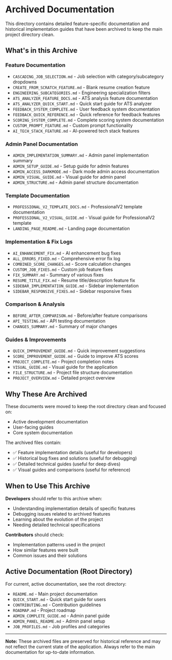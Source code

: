 # Archived Documentation

This directory contains detailed feature-specific documentation and historical implementation guides that have been archived to keep the main project directory clean.

## What's in this Archive

### Feature Documentation
- `CASCADING_JOB_SELECTION.md` - Job selection with category/subcategory dropdowns
- `CREATE_FROM_SCRATCH_FEATURE.md` - Blank resume creation feature
- `ENGINEERING_SUBCATEGORIES.md` - Engineering specialization filters
- `ATS_ANALYZER_FEATURE_DOCS.md` - ATS analysis feature documentation
- `ATS_ANALYZER_QUICK_START.md` - Quick start guide for ATS analyzer
- `FEEDBACK_SYSTEM_COMPLETE.md` - User feedback system documentation
- `FEEDBACK_QUICK_REFERENCE.md` - Quick reference for feedback features
- `SCORING_SYSTEM_COMPLETE.md` - Complete scoring system documentation
- `CUSTOM_PROMPT_FEATURE.md` - Custom prompt functionality
- `AI_TECH_STACK_FEATURE.md` - AI-powered tech stack features

### Admin Panel Documentation
- `ADMIN_IMPLEMENTATION_SUMMARY.md` - Admin panel implementation summary
- `ADMIN_SETUP_GUIDE.md` - Setup guide for admin features
- `ADMIN_ACCESS_DARKMODE.md` - Dark mode admin access documentation
- `ADMIN_VISUAL_GUIDE.md` - Visual guide for admin panel
- `ADMIN_STRUCTURE.md` - Admin panel structure documentation

### Template Documentation
- `PROFESSIONAL_V2_TEMPLATE_DOCS.md` - ProfessionalV2 template documentation
- `PROFESSIONAL_V2_VISUAL_GUIDE.md` - Visual guide for ProfessionalV2 template
- `LANDING_PAGE_README.md` - Landing page documentation

### Implementation & Fix Logs
- `AI_ENHANCEMENT_FIX.md` - AI enhancement bug fixes
- `ALL_ERRORS_FIXED.md` - Comprehensive error fix log
- `COMBINED_SCORE_CHANGES.md` - Score calculation changes
- `CUSTOM_JOB_FIXES.md` - Custom job feature fixes
- `FIX_SUMMARY.md` - Summary of various fixes
- `RESUME_TITLE_FIX.md` - Resume title/description feature fix
- `SIDEBAR_IMPLEMENTATION_GUIDE.md` - Sidebar implementation
- `SIDEBAR_RESPONSIVE_FIXES.md` - Sidebar responsive fixes

### Comparison & Analysis
- `BEFORE_AFTER_COMPARISON.md` - Before/after feature comparisons
- `API_TESTING.md` - API testing documentation
- `CHANGES_SUMMARY.md` - Summary of major changes

### Guides & Improvements
- `QUICK_IMPROVEMENT_GUIDE.md` - Quick improvement suggestions
- `SCORE_IMPROVEMENT_GUIDE.md` - Guide to improve ATS scores
- `PROJECT_COMPLETE.md` - Project completion notes
- `VISUAL_GUIDE.md` - Visual guide for the application
- `FILE_STRUCTURE.md` - Project file structure documentation
- `PROJECT_OVERVIEW.md` - Detailed project overview

## Why These Are Archived

These documents were moved to keep the root directory clean and focused on:
- Active development documentation
- User-facing guides
- Core system documentation

The archived files contain:
- ✅ Feature implementation details (useful for developers)
- ✅ Historical bug fixes and solutions (useful for debugging)
- ✅ Detailed technical guides (useful for deep dives)
- ✅ Visual guides and comparisons (useful for reference)

## When to Use This Archive

**Developers** should refer to this archive when:
- Understanding implementation details of specific features
- Debugging issues related to archived features
- Learning about the evolution of the project
- Needing detailed technical specifications

**Contributors** should check:
- Implementation patterns used in the project
- How similar features were built
- Common issues and their solutions

## Active Documentation (Root Directory)

For current, active documentation, see the root directory:
- `README.md` - Main project documentation
- `QUICK_START.md` - Quick start guide for users
- `CONTRIBUTING.md` - Contribution guidelines
- `ROADMAP.md` - Project roadmap
- `ADMIN_COMPLETE_GUIDE.md` - Admin panel guide
- `ADMIN_PANEL_README.md` - Admin panel setup
- `JOB_PROFILES.md` - Job profiles and categories

---

**Note:** These archived files are preserved for historical reference and may not reflect the current state of the application. Always refer to the main documentation for up-to-date information.

